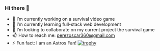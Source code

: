 ### Hi there 👋

- 🔭 I’m currently working on a survival video game
- 🌱 I’m currently learning full-stack web development
- 👯 I’m looking to collaborate on my current project the survival game
- 📫 How to reach me: perezoscar360@gmail.com
- ⚡ Fun fact: I am an Astros Fan!
[![trophy](https://github-profile-trophy.vercel.app/LilOTechGod=ryo-ma)](https://github.com/ryo-ma/github-profile-trophy)
